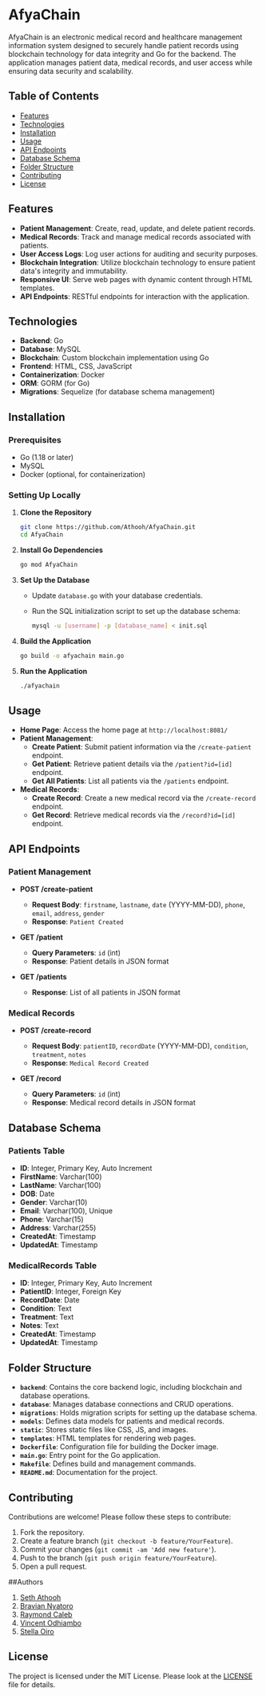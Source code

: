 # AfyaChain

AfyaChain is an electronic medical record and healthcare management information system designed to securely handle patient records using blockchain technology for data integrity and Go for the backend. The application manages patient data, medical records, and user access while ensuring data security and scalability.

## Table of Contents

- [Features](#features)
- [Technologies](#technologies)
- [Installation](#installation)
- [Usage](#usage)
- [API Endpoints](#api-endpoints)
- [Database Schema](#database-schema)
- [Folder Structure](#folder-structure)
- [Contributing](#contributing)
- [License](#license)

## Features

- **Patient Management**: Create, read, update, and delete patient records.
- **Medical Records**: Track and manage medical records associated with patients.
- **User Access Logs**: Log user actions for auditing and security purposes.
- **Blockchain Integration**: Utilize blockchain technology to ensure patient data's integrity and immutability.
- **Responsive UI**: Serve web pages with dynamic content through HTML templates.
- **API Endpoints**: RESTful endpoints for interaction with the application.

## Technologies

- **Backend**: Go
- **Database**: MySQL
- **Blockchain**: Custom blockchain implementation using Go
- **Frontend**: HTML, CSS, JavaScript
- **Containerization**: Docker
- **ORM**: GORM (for Go)
- **Migrations**: Sequelize (for database schema management)

## Installation

### Prerequisites

- Go (1.18 or later)
- MySQL
- Docker (optional, for containerization)

### Setting Up Locally

1. **Clone the Repository**

   ```bash
   git clone https://github.com/Athooh/AfyaChain.git
   cd AfyaChain
   ```

2. **Install Go Dependencies**

   ```bash
   go mod AfyaChain
   ```

3. **Set Up the Database**

   - Update `database.go` with your database credentials.
   - Run the SQL initialization script to set up the database schema:

     ```bash
     mysql -u [username] -p [database_name] < init.sql
     ```

4. **Build the Application**

   ```bash
   go build -o afyachain main.go
   ```

5. **Run the Application**

   ```bash
   ./afyachain
   ```

## Usage

- **Home Page**: Access the home page at `http://localhost:8081/`
- **Patient Management**:
  - **Create Patient**: Submit patient information via the `/create-patient` endpoint.
  - **Get Patient**: Retrieve patient details via the `/patient?id=[id]` endpoint.
  - **Get All Patients**: List all patients via the `/patients` endpoint.
- **Medical Records**:
  - **Create Record**: Create a new medical record via the `/create-record` endpoint.
  - **Get Record**: Retrieve medical records via the `/record?id=[id]` endpoint.

## API Endpoints

### Patient Management

- **POST /create-patient**
  - **Request Body**: `firstname`, `lastname`, `date` (YYYY-MM-DD), `phone`, `email`, `address`, `gender`
  - **Response**: `Patient Created`

- **GET /patient**
  - **Query Parameters**: `id` (int)
  - **Response**: Patient details in JSON format

- **GET /patients**
  - **Response**: List of all patients in JSON format

### Medical Records

- **POST /create-record**
  - **Request Body**: `patientID`, `recordDate` (YYYY-MM-DD), `condition`, `treatment`, `notes`
  - **Response**: `Medical Record Created`

- **GET /record**
  - **Query Parameters**: `id` (int)
  - **Response**: Medical record details in JSON format

## Database Schema

### Patients Table

- **ID**: Integer, Primary Key, Auto Increment
- **FirstName**: Varchar(100)
- **LastName**: Varchar(100)
- **DOB**: Date
- **Gender**: Varchar(10)
- **Email**: Varchar(100), Unique
- **Phone**: Varchar(15)
- **Address**: Varchar(255)
- **CreatedAt**: Timestamp
- **UpdatedAt**: Timestamp

### MedicalRecords Table

- **ID**: Integer, Primary Key, Auto Increment
- **PatientID**: Integer, Foreign Key
- **RecordDate**: Date
- **Condition**: Text
- **Treatment**: Text
- **Notes**: Text
- **CreatedAt**: Timestamp
- **UpdatedAt**: Timestamp

## Folder Structure

- **`backend`**: Contains the core backend logic, including blockchain and database operations.
- **`database`**: Manages database connections and CRUD operations.
- **`migrations`**: Holds migration scripts for setting up the database schema.
- **`models`**: Defines data models for patients and medical records.
- **`static`**: Stores static files like CSS, JS, and images.
- **`templates`**: HTML templates for rendering web pages.
- **`Dockerfile`**: Configuration file for building the Docker image.
- **`main.go`**: Entry point for the Go application.
- **`Makefile`**: Defines build and management commands.
- **`README.md`**: Documentation for the project.

## Contributing

Contributions are welcome! Please follow these steps to contribute:

1. Fork the repository.
2. Create a feature branch (`git checkout -b feature/YourFeature`).
3. Commit your changes (`git commit -am 'Add new feature'`).
4. Push to the branch (`git push origin feature/YourFeature`).
5. Open a pull request.

##Authors

1. [Seth Athooh](https://github.com/Athooh)
2. [Bravian Nyatoro](https://github.com/bravian1)
3. [Raymond Caleb](https://github.com/raymond9734)
4. [Vincent Odhiambo](https://github.com/Vincent-Omondi)
5. [Stella Oiro](https://github.com/Stella-Achar-Oiro)

## License

The project is licensed under the MIT License. Please look at the [LICENSE](LICENSE) file for details.

